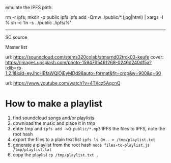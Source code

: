 emulate the IPFS path:

rm -r ipfs; mkdir -p public ipfs
ipfs add -Qrnw ./public/*.(jpg|html) | xargs -I % sh -c 'ln -s ../public ./ipfs/%'

----

SC source

Master list

url: https://soundcloud.com/stems320colab/stmsrnd02trck03-keufe 
cover: https://images.unsplash.com/photo-1594765461268-0246d240df5a?ixlib=rb-1.2.1&ixid=eyJhcHBfaWQiOjEyMDd9&auto=format&fit=crop&w=900&q=60
  
url: https://www.youtube.com/watch?v=4TKcz5AqcnQ

# How to make a playlist

1. find soundcloud songs and/or playlists
2. download the music and place it in tmp
3. enter tmp and `ipfs add -wQ public/*.mp3` IPFS the files to IPFS, note the root hash
4. export the files to a plain text list `ipfs ls Qm.. > /tmp/playlist.txt` 
5. generate a playlist from the root hash `node files-to-playlist.js /tmp/playlist.txt`
6. copy the playlist `cp /tmp/playlist.txt .`
